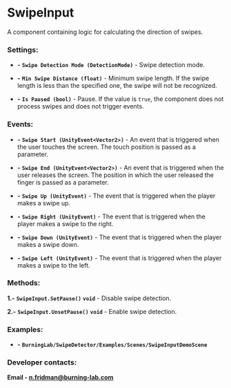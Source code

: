 ﻿# SwipeInput

A component containing logic for calculating the direction of swipes.

### Settings:
- **-** **`Swipe Detection Mode (DetectionMode)`** - Swipe detection mode.

- **-** **`Min Swipe Distance (float)`** - Minimum swipe length. If the swipe length is less than the specified one, the swipe will not be recognized.

- **-** **`Is Paused (bool)`** - Pause. If the value is `true`, the component does not process swipes and does not trigger events.

### Events:
- **-** **`Swipe Start (UnityEvent<Vector2>)`** - An event that is triggered when the user touches the screen. The touch position is passed as a parameter.

- **-** **`Swipe End (UnityEvent<Vector2>)`** - An event that is triggered when the user releases the screen. The position in which the user released the finger is passed as a parameter.

- **-** **`Swipe Up (UnityEvent)`** - The event that is triggered when the player makes a swipe up.

- **-** **`Swipe Right (UnityEvent)`** - The event that is triggered when the player makes a swipe to the right.

- **-** **`Swipe Down (UnityEvent)`** - The event that is triggered when the player makes a swipe down.

- **-** **`Swipe Left (UnityEvent)`** - The event that is triggered when the player makes a swipe to the left.

### Methods:
**1.-** **`SwipeInput.SetPause()`** **`void`** - Disable swipe detection.

**2.-** **`SwipeInput.UnsetPause()`** **`void`** - Enable swipe detection.

### Examples:
- **-** **`BurningLab/SwipeDetector/Examples/Scenes/SwipeInputDemoScene`**

### Developer contacts:

**Email - [n.fridman@burning-lab.com](mailto://n.fridman@burning-lab.com)**
